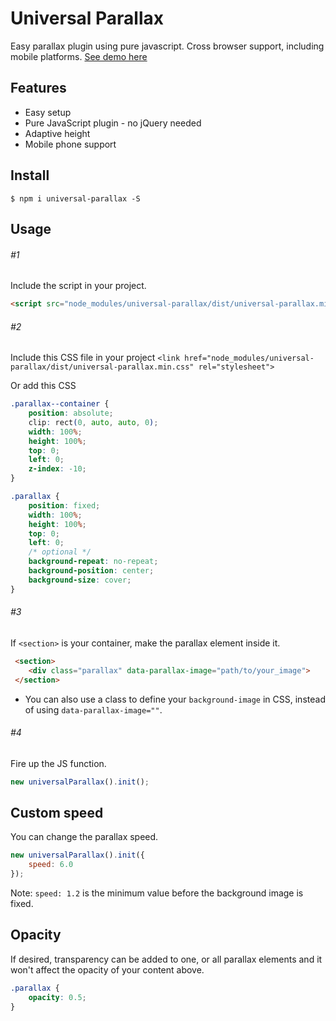 # Universal Parallax
Easy parallax plugin using pure javascript. Cross browser support, including mobile platforms.
[See demo here](https://marrio-h.github.io/universal-parallax/demo/)

## Features
- Easy setup
- Pure JavaScript plugin - no jQuery needed
- Adaptive height
- Mobile phone support

## Install
`$ npm i universal-parallax -S`

## Usage
###### #1
Include the script in your project.
```html
<script src="node_modules/universal-parallax/dist/universal-parallax.min.js"></script>
```
###### #2
Include this CSS file in your project `<link href="node_modules/universal-parallax/dist/universal-parallax.min.css" rel="stylesheet">`

Or add this CSS
```css
.parallax--container {
	position: absolute;
	clip: rect(0, auto, auto, 0);
	width: 100%;
	height: 100%;
	top: 0;
	left: 0;
	z-index: -10;
}

.parallax {
	position: fixed;
	width: 100%;
	height: 100%;
	top: 0;
	left: 0;
	/* optional */
	background-repeat: no-repeat;
	background-position: center;
	background-size: cover;
}
```

###### #3
If `<section>` is your container, make the parallax element inside it.

```html
 <section>
    <div class="parallax" data-parallax-image="path/to/your_image">
 </section>
```

* You can also use a class to define your `background-image` in CSS, instead of using `data-parallax-image=""`.

###### #4
Fire up the JS function.
```js
new universalParallax().init();
```

## Custom speed
You can change the parallax speed.
```js
new universalParallax().init({
    speed: 6.0
});
```

Note: `speed: 1.2` is the minimum value before the background image is fixed.

## Opacity
If desired, transparency can be added to one, or all parallax elements and it won't affect the opacity of your content above.
```css
.parallax {
	opacity: 0.5;
}
```
